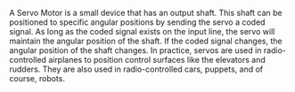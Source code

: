 A Servo Motor is a small device that has an output shaft. This shaft can be
positioned to specific angular positions by sending the servo a coded signal. As long as
the coded signal exists on the input line, the servo will maintain the angular position of
the shaft. If the coded signal changes, the angular position of the shaft changes. In
practice, servos are used in radio-controlled airplanes to position control surfaces like the
elevators and rudders. They are also used in radio-controlled cars, puppets, and of
course, robots.
